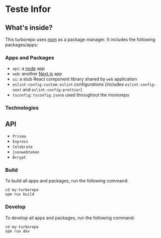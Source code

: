 # Teste Infor

## What's inside?

This turborepo uses [npm](https://www.npmjs.com/) as a package manager. It includes the following packages/apps:

### Apps and Packages

- `api`: a [node](https://nodejs.org) app
- `web`: another [Next.js](https://nextjs.org/) app
- `ui`: a stub React component library shared by `web` application
- `eslint-config-custom`: `eslint` configurations (includes `eslint-config-next` and `eslint-config-prettier`)
- `tsconfig`: `tsconfig.json`s used throughout the monorepo

### Technologies

## API

- `Prisma`
- `Express`
- `Celebrate`
- `jsonwebtoken`
- `Bcrypt`

### Build

To build all apps and packages, run the following command:

```
cd my-turborepo
npm run build
```

### Develop

To develop all apps and packages, run the following command:

```
cd my-turborepo
npm run dev
```

